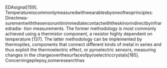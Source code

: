 EDAsignal[159].
Temperatureiscommonlymeasuredwithwearablesbyoneoftwoprinciples: Directmea-
surementwiththesensorunitinimmediatecontactwiththeskinorindirectbyinfraredradia-
tion measurements. The former methodology is most commonly achieved using a thermistor
component, a resistor highly dependent on temperature [137]. The latter methodology can
be implemented by thermopiles, components that connect different kinds of metal in series
and thus exploit the thermoelectric effect, or pyroelectric sensors, measuring changes in the
chargeoverthesurfaceofpyroelectriccrystals[185]. Concerningepilepsy,someresearchhas